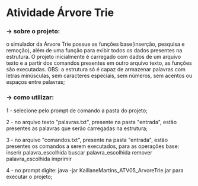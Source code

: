 # Atividade Árvore Trie

### -> sobre o projeto:
o simulador da Árvore Trie possue as funções base(inserção, pesquisa e remoção), além de uma função para exibir todos os dados presentes na estrutura. O projeto inicialmente é carregado com dados de um arquivo texto e a partir dos comandos presentes em outro arquivo texto, as funções são executadas. OBS: a estrutura só é capaz de armazenar palavras com letras minúsculas, sem caracteres especiais, sem números, sem acentos ou espaços entre palavras;

### -> como utilizar:
1 - selecione pelo prompt de comando a pasta do projeto;

2 - no arquivo texto "palavras.txt", presente na pasta "entrada", estão presentes as palavras que serão carregadas na estrutura;

3 - no arquivo "comandos.txt", presente na pasta "entrada", estão presentes os comandos a serem executados, para as operações base:
	inserir palavra_escolhida
	buscar palavra_escolhida
	remover palavra_escolhida
	imprimir

4 - no prompt digite: java -jar KaillaneMartins_ATV05_ArvoreTrie.jar para executar o projeto;
